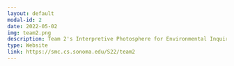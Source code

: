 ```yaml
---
layout: default
modal-id: 2
date: 2022-05-02
img: team2.png
description: Team 2's Interpretive Photosphere for Environmental Inquiry
type: Website
link: https://smc.cs.sonoma.edu/S22/team2
---
```

